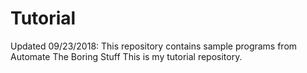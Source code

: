 # Tutorial

Updated 09/23/2018: This repository contains sample programs from Automate The Boring Stuff
This is my tutorial repository.
